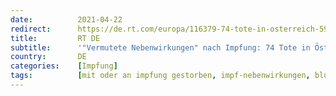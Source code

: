 ```yaml
---
date:          2021-04-22
redirect:      https://de.rt.com/europa/116379-74-tote-in-osterreich-59/
title:         RT DE
subtitle:      '"Vermutete Nebenwirkungen" nach Impfung: 74 Tote in Österreich – 59 Hirnthrombosen in Deutschland'
country:       DE
categories:    [Impfung]
tags:          [mit oder an impfung gestorben, impf-nebenwirkungen, blutgerinnungsstörungen]
---
```

